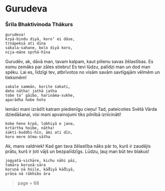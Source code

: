 # Gurudeva

### Šrīla Bhaktivinoda Thākurs

    gurudeva!
    kṛpā-bindu diyā, koro’ ei dāse,
    tṛṇāpekṣā ati dīna
    sakala-sahane, bolo diyā koro,
    nija-māne spṛhā-hīna

Gurudēv, ak, dāvā man, tavam kalpam, kaut pilienu savas žēlastības. Es esmu zemāks par zāles stiebru! Es tevi lūdzu, palīdzi man un dod man spēku. Lai es, līdzīgi tev, atbrīvotos no visām savām savtīgajām vēlmēm un tieksmēm!

    sakale sammān, korite śakati,
    deho nātha! jathā jatha
    tobe to’ gāibo, harināma-sukhe,
    aparādha hobe hoto

Iemāci mani izrādīt katram piedienīgu cieņu! Tad, pateicoties Svētā Vārda dziedāšanai, visi mani apvainojumi tiks pilnībā iznīcināti!

    kobe heno kṛpā, lobhiyā e jana,
    kṛtārtha hoibe, nātha!
    śakti-buddhi-hīn, āmi ati dīn,
    koro more ātma-sātha

Ak, mans valdniek! Kad gan tava žēlastība nāks pār to, kurš ir zaudējis prātu, kurš ir ļoti vājš un bezpalīdzīgs. Lūdzu, ļauj man būt tev blakus!

    jogyatā-vichāre, kichu nāhi pāi,
    tomāra koruṇā-sāra
    koruṇā nā hoile, kā̐diyā kā̐diyā,
    prāṇa nā rākhibo āra

> page = 68
